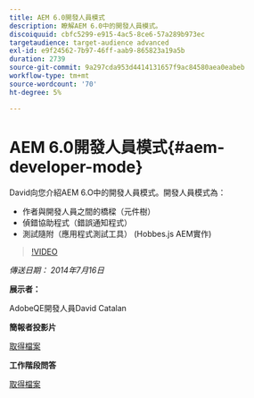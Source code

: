```yaml
---
title: AEM 6.0開發人員模式
description: 瞭解AEM 6.0中的開發人員模式。
discoiquuid: cbfc5299-e915-4ac5-8ce6-57a289b973ec
targetaudience: target-audience advanced
exl-id: e9f24562-7b97-46ff-aab9-865823a19a5b
duration: 2739
source-git-commit: 9a297cda953d4414131657f9ac84580aea0eabeb
workflow-type: tm+mt
source-wordcount: '70'
ht-degree: 5%

---
```


# AEM 6.0開發人員模式{#aem-developer-mode}

David向您介紹AEM 6.O中的開發人員模式。開發人員模式為：

* 作者與開發人員之間的橋樑（元件樹）
* 偵錯協助程式（錯誤通知程式）
* 測試隨附（應用程式測試工具） (Hobbes.js AEM實作)

>[!VIDEO](https://video.tv.adobe.com/v/19501/?quality=9)

*傳送日期： 2014年7月16日*

**展示者：**

AdobeQE開發人員David Catalan

**簡報者投影片**

[取得檔案](assets/aem-6-developer-mode-07-16-14.pdf)

**工作階段問答**

[取得檔案](assets/q-a-developer-mode-7-16-14.pdf)
<!--
[Get back to the Overview](https://helpx.adobe.com/experience-manager/kt/eseminars/gems/aem-index.html)
-->

